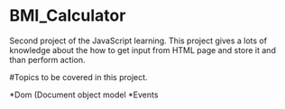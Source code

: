 # BMI_Calculator

Second project of the JavaScript learning. This project gives a lots of knowledge about the how to get input from HTML page and store it and than perform action.

#Topics to be covered in this project.

*Dom (Document object model
*Events 


    
